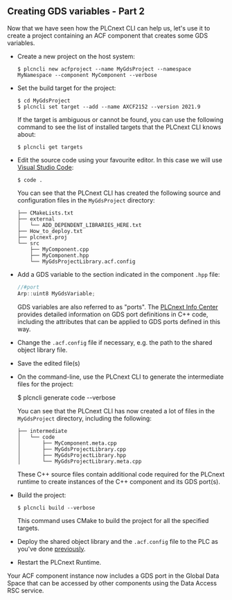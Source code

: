 ## Creating GDS variables - Part 2

Now that we have seen how the PLCnext CLI can help us, let's use it to create a project containing an ACF component that creates some GDS variables.

- Create a new project on the host system:

  ```text
  $ plcncli new acfproject --name MyGdsProject --namespace MyNamespace --component MyComponent --verbose
  ```

- Set the build target for the project:

  ```text
  $ cd MyGdsProject
  $ plcncli set target --add --name AXCF2152 --version 2021.9
  ```

  If the target is ambiguous or cannot be found, you can use the following command to see the list of installed targets that the PLCnext CLI knows about:

  ```text
  $ plcncli get targets
  ```

- Edit the source code using your favourite editor. In this case we will use [Visual Studio Code][vs-code]:

  ```text
  $ code .
  ```

  You can see that the PLCnext CLI has created the following source and configuration files in the `MyGdsProject` directory:

    ```text
    ├── CMakeLists.txt
    ├── external
    │   └── ADD_DEPENDENT_LIBRARIES_HERE.txt
    ├── How_to_deploy.txt
    ├── plcnext.proj
    └── src
        ├── MyComponent.cpp
        ├── MyComponent.hpp
        └── MyGdsProjectLibrary.acf.config
    ```

- Add a GDS variable to the section indicated in the component `.hpp` file:

  ```cpp
  //#port
  Arp::uint8 MyGdsVariable;
  ```

  GDS variables are also referred to as "ports". The [PLCnext Info Center][info-center] provides detailed information on GDS port definitions in C++ code, including the attributes that can be applied to GDS ports defined in this way.

- Change the `.acf.config` file if necessary, e.g. the path to the shared object library file.

- Save the edited file(s)

- On the command-line, use the PLCnext CLI to generate the intermediate files for the project:

  $ plcncli generate code --verbose

  You can see that the PLCnext CLI has now created a lot of files in the `MyGdsProject` directory, including the following:

    ```text
    ├── intermediate
    │   └── code
    │       ├── MyComponent.meta.cpp
    │       ├── MyGdsProjectLibrary.cpp
    │       ├── MyGdsProjectLibrary.hpp
    │       └── MyGdsProjectLibrary.meta.cpp
    ```

  These C++ source files contain additional code required for the PLCnext runtime to create instances of the C++ component and its GDS port(s).

- Build the project:

  ```text
  $ plcncli build --verbose
  ```

  This command uses CMake to build the project for all the specified targets.

- Deploy the shared object library and the `.acf.config` file to the PLC as you've done [previously][simple-component].

- Restart the PLCnext Runtime.

Your ACF component instance now includes a GDS port in the Global Data Space that can be accessed by other components using the Data Access RSC service.

[vs-code]: https://code.visualstudio.com/
[info-center]: https://www.plcnext.help/te/Programming/Cpp/Cpp_program_structure/IComponent_and_IProgram.htm
[simple-component]: ch04-01-simple-component.md
